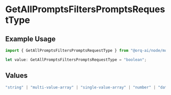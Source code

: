 # GetAllPromptsFiltersPromptsRequestType

## Example Usage

```typescript
import { GetAllPromptsFiltersPromptsRequestType } from "@orq-ai/node/models/operations";

let value: GetAllPromptsFiltersPromptsRequestType = "boolean";
```

## Values

```typescript
"string" | "multi-value-array" | "single-value-array" | "number" | "date" | "object" | "boolean" | "evaluator"
```